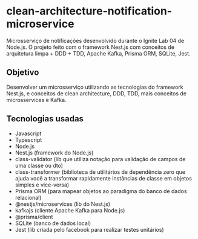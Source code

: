 # clean-architecture-notification-microservice
Microsserviço de notificações desenvolvido durante o Ignite Lab 04 de Node.js. O projeto feito com o framework Nest.js com conceitos de arquitetura limpa + DDD + TDD,  Apache Kafka, Prisma ORM, SQLite, Jest.

## Objetivo
Desenvolver um microsserviço utilizando as tecnologias do framework Nest.js, e conceitos de clean architecture, DDD, TDD, mais conceitos de microsservices e Kafka.

## Tecnologias usadas
- Javascript
- Typescript
- Node.js
- Nest.js (framework do Node.js)
- class-validator (lib que utiliza notação para validação de campos de uma classe ou dto)
- class-transformer (biblioteca de utilitários de dependência zero que ajuda você a transformar rapidamente instâncias de classe em objetos simples e vice-versa)
- Prisma ORM (para mapear objetos ao paradigma do banco de dados relacional)
- @nestjs/microservices (lib do Nest.js)
- kafkajs (cliente Apache Kafka para Node.js)
- @prisma/client
- SQLite (banco de dados local)
- Jest (lib criada pelo facebook para realizar testes unitários)

